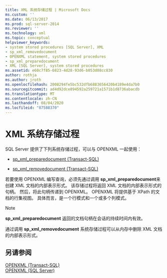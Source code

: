 ```yaml
---
title: XML 系统存储过程 | Microsoft Docs
ms.custom: ''
ms.date: 06/13/2017
ms.prod: sql-server-2014
ms.reviewer: ''
ms.technology: xml
ms.topic: conceptual
helpviewer_keywords:
- system stored procedures [SQL Server], XML
- sp_xml_removedocument
- OPENXML statement, system stored procedures
- sp_xml_preparedocument
- XML [SQL Server], system stored procedures
ms.assetid: e60c7f85-6823-4d28-93d6-b053d08cc830
author: rothja
ms.author: jroth
ms.openlocfilehash: 2008294fe5bc532dfb6883656420b4189e4da7b0
ms.sourcegitcommit: ad4d92dce894592a259721a1571b1d8736abacdb
ms.translationtype: MT
ms.contentlocale: zh-CN
ms.lasthandoff: 08/04/2020
ms.locfileid: "87588370"
---
```

# <a name="xml-system-stored-procedures"></a>XML 系统存储过程
  SQL Server 提供了下列系统存储过程，可以与 OPENXML 一起使用：  
  
-   [sp_xml_preparedocument (Transact-SQL)](/sql/relational-databases/system-stored-procedures/sp-xml-preparedocument-transact-sql)  
  
-   [sp_xml_removedocument (Transact-SQL)](/sql/relational-databases/system-stored-procedures/sp-xml-removedocument-transact-sql)  
  
 若要使用 OPENXML 编写查询，必须先通过调用 **sp_xml_preparedocument**来创建 XML 文档的内部表示形式。 该存储过程将返回 XML 文档的内部表示形式的句柄。 然后，将此句柄传递到 OPENXML。 OPENXML 将提供基于 XPath 的文档的行集视图。 具体而言，是一个行模式和一个或多个列模式。  
  
> [!NOTE]  
>  **sp_xml_preparedocument** 返回的文档句柄在会话的持续时间内有效。  
  
 通过调用 **sp_xml_removedocument** 系统存储过程可以从内存中删除 XML 文档的内部表示形式。  
  
## <a name="see-also"></a>另请参阅  
 [OPENXML (Transact-SQL)](/sql/t-sql/functions/openxml-transact-sql)   
 [OPENXML (SQL Server)](../xml/openxml-sql-server.md)  
  
  
